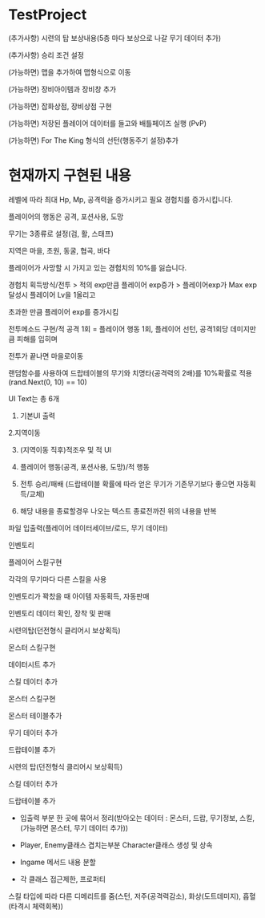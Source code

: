 # TestProject

(추가사항) 시련의 탑 보상내용(5층 마다 보상으로 나갈 무기 데이터 추가)

(추가사항) 승리 조건 설정

(가능하면) 맵을 추가하여 맵형식으로 이동

(가능하면) 장비아이템과 장비창 추가

(가능하면) 잡화상점, 장비상점 구현

(가능하면) 저장된 플레이어 데이터를 들고와 배틀페이즈 실행 (PvP)

(가능하면) For The King 형식의 선턴(행동주기 설정)추가

현재까지 구현된 내용
=================================================================================================
레벨에 따라 최대 Hp, Mp, 공격력을 증가시키고 필요 경험치를 증가시킵니다.

플레이어의 행동은 공격, 포션사용, 도망

무기는 3종류로 설정(검, 활, 스태프)

지역은 마을, 초원, 동굴, 협곡, 바다

플레이어가 사망할 시 가지고 있는 경험치의 10%를 잃습니다.

경험치 획득방식/전투 > 적의 exp만큼 플레이어 exp증가 > 플레이어exp가 Max exp 달성시 플레이어 Lv을 1올리고

초과한 만큼 플레이어 exp를 증가시킴

전투메소드 구현/적 공격 1회 = 플레이어 행동 1회, 플레이어 선턴, 공격1회당 데미지만큼 피해를 입히며

전투가 끝나면 마을로이동

랜덤함수를 사용하여 드랍테이블의 무기와 치명타(공격력의 2배)를 10%확률로 적용 (rand.Next(0, 10) == 10) 

UI Text는 총 6개

1. 기본UI 출력

2.지역이동

3. (지역이동 직후)적조우 및 적 UI 

4. 플레이어 행동(공격, 포션사용, 도망)/적 행동

5. 전투 승리/패배 (드랍테이블 확률에 따라 얻은 무기가 기존무기보다 좋으면 자동획득/교체)

6. 해당 내용을 종료할경우 나오는 텍스트 종료전까진 위의 내용을 반복

파일 입출력(플레이어 데이터세이브/로드, 무기 데이터)

인벤토리

플레이어 스킬구현

각각의 무기마다 다른 스킬을 사용

인벤토리가 꽉찼을 때 아이템 자동획득, 자동판매

인벤토리 데이터 확인, 장착 및 판매

시련의탑(던전형식 클리어시 보상획득)

몬스터 스킬구현

데이터시트 추가

스킬 데이터 추가

몬스터 스킬구현

몬스터 테이블추가

무기 데이터 추가

드랍테이블 추가

시련의 탑(던전형식 클리어시 보상획득)

스킬 데이터 추가

드랍테이블 추가

- 입출력 부분 한 곳에 묶어서 정리(받아오는 데이터 : 몬스터, 드랍, 무기정보, 스킬, (가능하면 몬스터, 무기 데이터 추가))

- Player, Enemy클래스 겹치는부분 Character클래스 생성 및 상속

- Ingame 메서드 내용 분할

- 각 클래스 접근제한, 프로퍼티

스킬 타입에 따라 다른 디메리트를 줌(스턴, 저주(공격력감소), 화상(도트데미지), 흡혈(타격시 체력회복))
